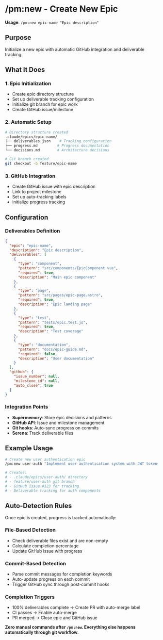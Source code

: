 # /pm:new - Create New Epic

**Usage**: `/pm:new epic-name "Epic description"`

## Purpose

Initialize a new epic with automatic GitHub integration and deliverable tracking.

## What It Does

### 1. Epic Initialization
- Create epic directory structure
- Set up deliverable tracking configuration
- Initialize git branch for epic work
- Create GitHub issue/milestone

### 2. Automatic Setup
```bash
# Directory structure created
.claude/epics/epic-name/
├── deliverables.json    # Tracking configuration
├── progress.md         # Progress documentation
└── decisions.md        # Architecture decisions

# Git branch created
git checkout -b feature/epic-name
```

### 3. GitHub Integration
- Create GitHub issue with epic description
- Link to project milestone
- Set up auto-tracking labels
- Initialize progress tracking

## Configuration

### Deliverables Definition
```json
{
  "epic": "epic-name",
  "description": "Epic description",
  "deliverables": [
    {
      "type": "component",
      "pattern": "src/components/EpicComponent.vue",
      "required": true,
      "description": "Main epic component"
    },
    {
      "type": "page",
      "pattern": "src/pages/epic-page.astro",
      "required": true,
      "description": "Epic landing page"
    },
    {
      "type": "test",
      "pattern": "tests/epic.test.js",
      "required": true,
      "description": "Test coverage"
    },
    {
      "type": "documentation",
      "pattern": "docs/epic-guide.md",
      "required": false,
      "description": "User documentation"
    }
  ],
  "github": {
    "issue_number": null,
    "milestone_id": null,
    "auto_close": true
  }
}
```

### Integration Points
- **Supermemory**: Store epic decisions and patterns
- **GitHub API**: Issue and milestone management
- **Git hooks**: Auto-sync progress on commits
- **Serena**: Track deliverable files

## Example Usage

```bash
# Create new user authentication epic
/pm:new user-auth "Implement user authentication system with JWT tokens"

# Creates:
# - .claude/epics/user-auth/ directory
# - feature/user-auth git branch
# - GitHub issue #123 for tracking
# - Deliverable tracking for auth components
```

## Auto-Detection Rules

Once epic is created, progress is tracked automatically:

### File-Based Detection
- Check deliverable files exist and are non-empty
- Calculate completion percentage
- Update GitHub issue with progress

### Commit-Based Detection
- Parse commit messages for completion keywords
- Auto-update progress on each commit
- Trigger GitHub sync through post-commit hooks

### Completion Triggers
- 100% deliverables complete → Create PR with auto-merge label
- CI passes → Enable auto-merge
- PR merged → Close epic and GitHub issue

**Zero manual commands after `/pm:new`. Everything else happens automatically through git workflow.**